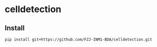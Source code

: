 # celldetection
## Install
```
pip install git+https://github.com/FZJ-INM1-BDA/celldetection.git
```